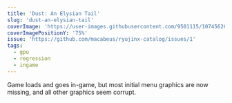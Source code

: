 ```yaml
---
title: 'Dust: An Elysian Tail'
slug: 'dust-an-elysian-tail'
coverImage: 'https://user-images.githubusercontent.com/9501115/107456269-c82a5680-6b47-11eb-9396-ba15287f60e0.png'
coverImagePositionY: '75%'
issue: 'https://github.com/macabeus/ryujinx-catalog/issues/1'
tags:
  - gpu
  - regression
  - ingame
---
```


Game loads and goes in-game, but most initial menu graphics are now missing, and all other graphics seem corrupt.
